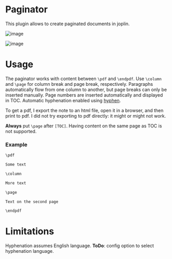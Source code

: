 # Paginator

This plugin allows to create paginated documents in joplin.

![image](https://user-images.githubusercontent.com/36504423/236638236-8c030d0b-5d55-4a28-bfad-ace5bd3e68e5.png)

![image](https://user-images.githubusercontent.com/36504423/236614509-e878452f-fcd4-4eba-822c-02a80135c887.png)

# Usage

The paginator works with content between `\pdf` and `\endpdf`. Use `\column` and `\page` for column break and page break, respectively. Paragraphs automatically flow from one column to another, but page breaks can only be inserted manually. Page numbers are inserted automatically and displayed in TOC. Automatic hyphenation enabled using [hyphen](https://www.npmjs.com/package/hyphen).

To get a pdf, I export the note to an html file, open it in a browser, and then print to pdf. I did not try exporting to pdf directly: it might or might not work.

**Always** put `\page` after `[TOC]`. Having content on the same page as TOC is not supported.

### Example

```md
\pdf

Some text

\column

More text

\page

Text on the second page

\endpdf
```

# Limitations

Hyphenation assumes English language. **ToDo**: config option to select hyphenation language.